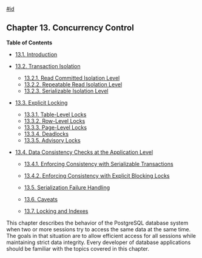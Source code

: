 [#id](#MVCC)

## Chapter 13. Concurrency Control

**Table of Contents**

  * [13.1. Introduction](mvcc-intro)
  * [13.2. Transaction Isolation](transaction-iso)

    - [13.2.1. Read Committed Isolation Level](transaction-iso#XACT-READ-COMMITTED)
    - [13.2.2. Repeatable Read Isolation Level](transaction-iso#XACT-REPEATABLE-READ)
    - [13.2.3. Serializable Isolation Level](transaction-iso#XACT-SERIALIZABLE)

* [13.3. Explicit Locking](explicit-locking)

    * [13.3.1. Table-Level Locks](explicit-locking#LOCKING-TABLES)
    * [13.3.2. Row-Level Locks](explicit-locking#LOCKING-ROWS)
    * [13.3.3. Page-Level Locks](explicit-locking#LOCKING-PAGES)
    * [13.3.4. Deadlocks](explicit-locking#LOCKING-DEADLOCKS)
    * [13.3.5. Advisory Locks](explicit-locking#ADVISORY-LOCKS)

* [13.4. Data Consistency Checks at the Application Level](applevel-consistency)

    * [13.4.1. Enforcing Consistency with Serializable Transactions](applevel-consistency#SERIALIZABLE-CONSISTENCY)
    * [13.4.2. Enforcing Consistency with Explicit Blocking Locks](applevel-consistency#NON-SERIALIZABLE-CONSISTENCY)

  * [13.5. Serialization Failure Handling](mvcc-serialization-failure-handling)
  * [13.6. Caveats](mvcc-caveats)
  * [13.7. Locking and Indexes](locking-indexes)



This chapter describes the behavior of the PostgreSQL database system when two or more sessions try to access the same data at the same time. The goals in that situation are to allow efficient access for all sessions while maintaining strict data integrity. Every developer of database applications should be familiar with the topics covered in this chapter.